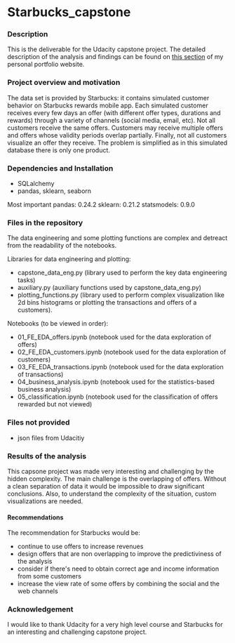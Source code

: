 # Starbucks_capstone

### Description
This is the deliverable for the Udacity capstone project.
The detailed description of the analysis and findings can be found on  [this section](https://marco-bellini.github.io/starbucks/) of my personal portfolio website.

### Project overview and motivation
The data set is provided by Starbucks: it contains simulated customer behavior on Starbucks rewards mobile app. 
Each simulated customer receives every few days an offer (with different offer types, durations and rewards) through a variety of channels (social media, email, etc).
Not all customers receive the same offers. Customers may receive multiple offers and offers whose validity periods overlap partially. Finally, not all customers visualize an offer they receive.
The problem is simplified as in this simulated database there is only one product.

### Dependencies and Installation
- SQLalchemy
- pandas, sklearn, seaborn

Most important 
pandas:  0.24.2
sklearn:  0.21.2
statsmodels:  0.9.0


###  Files in the repository

The data engineering and some plotting functions are complex and detreact from the readability of the notebooks.

Libraries for data engineering and plotting:
- capstone_data_eng.py (library used to perform the key data engineering tasks)
- auxiliary.py (auxiliary functions used by capstone_data_eng.py)
- plotting_functions.py (library used to perform complex visualization like 2d bins histograms or plotting the transactions and offers of a customers).

Notebooks (to be viewed in order):
- 01_FE_EDA_offers.ipynb (notebook used for the data exploration of offers)
- 02_FE_EDA_customers.ipynb (notebook used for the data exploration of customers)
- 03_FE_EDA_transactions.ipynb (notebook used for the data exploration of transactions)
- 04_business_analysis.ipynb (notebook used for the statistics-based business analysis)
- 05_classification.ipynb (notebook used for the classification of offers rewarded but not viewed)

###  Files not provided
- json files from Udacitiy

### Results of the analysis

This capsone project was made very interesting and challenging by the hidden complexity. The main challenge is the overlapping of offers. Without a clean separation of data it would be impossible to draw significant conclusions.
Also, to understand the complexity of the situation, custom visualizations are needed.

#### Recommendations
The recommendation for Starbucks would be:
* continue to use offers to increase revenues
* design offers that are non overlapping to improve the predictiviness of the analysis
* consider if there's need to obtain correct age and income information from some customers
* increase the view rate of some offers by combining the social and the web channels

### Acknowledgement
I would like to thank Udacity for a very high level course and Starbucks for an interesting and challenging capstone project.




